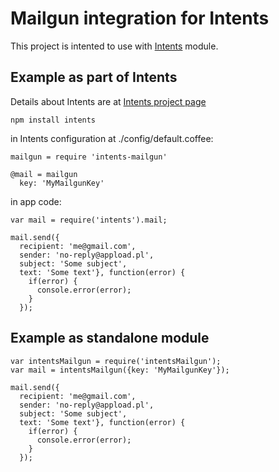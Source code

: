 # Mailgun integration for Intents

This project is intented to use with [Intents](https://github.com/rafalsobota/node-intents) module.

## Example as part of Intents

Details about Intents are at [Intents project page](https://github.com/rafalsobota/node-intents)

    npm install intents

in Intents configuration at ./config/default.coffee:

    mailgun = require 'intents-mailgun'
    
    @mail = mailgun
      key: 'MyMailgunKey'

in app code:

    var mail = require('intents').mail;
    
    mail.send({
      recipient: 'me@gmail.com',
      sender: 'no-reply@appload.pl',
      subject: 'Some subject',
      text: 'Some text'}, function(error) {
        if(error) {
          console.error(error);
        }
      });

## Example as standalone module

    var intentsMailgun = require('intentsMailgun');
    var mail = intentsMailgun({key: 'MyMailgunKey'});
    
    mail.send({
      recipient: 'me@gmail.com',
      sender: 'no-reply@appload.pl',
      subject: 'Some subject',
      text: 'Some text'}, function(error) {
        if(error) {
          console.error(error);
        }
      });